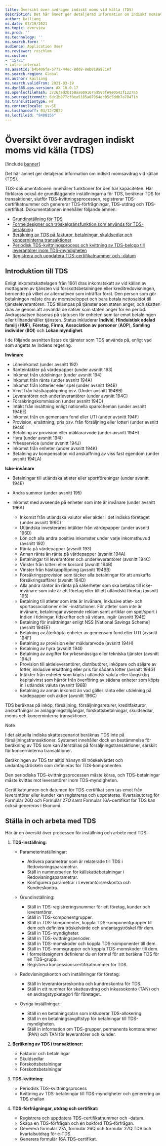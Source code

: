 ```yaml
---
title: Översikt över avdragen indiskt moms vid källa (TDS)
description: Det här ämnet ger detaljerad information om indiskt momsavdrag vid källan (TDS). TDS-dokumentationen innehåller funktioner för den här kapaciteten.
author: kailiang
ms.date: 03/19/2021
ms.topic: overview
ms.prod: ''
ms.technology: ''
ms.search.form: ''
audience: Application User
ms.reviewer: roschlom
ms.custom:
- "15721"
- intro-internal
ms.assetid: b4b406fa-b772-44ec-8dd8-8eb818a921ef
ms.search.region: Global
ms.author: kailiang
ms.search.validFrom: 2021-03-19
ms.dyn365.ops.version: AX 10.0.17
ms.openlocfilehash: 27263ad2b158aa609167ad593fe9e0542f1227a5
ms.sourcegitcommit: 6dc2b877cf8ea9185a07964ec05c5ddb7a78471b
ms.translationtype: HT
ms.contentlocale: sv-SE
ms.lasthandoff: 03/12/2022
ms.locfileid: "8408156"
---
```

# <a name="indian-tax-deducted-at-source-tds-overview"></a>Översikt över avdragen indiskt moms vid källa (TDS)

[!include [banner](../includes/banner.md)]

Det här ämnet ger detaljerad information om indiskt momsavdrag vid källan (TDS).

TDS-dokumentationen innehåller funktioner för den här kapaciteten. Här förklaras också de grundläggande inställningarna för TDS, beräknar TDS för transaktioner, slutför TDS-kvittningsprocessen, registrerar TDS-certifikatnummer och genererar TDS-förfrågningar, TDS-utdrag och TDS-certifikat. Dokumentationen innehåller följande ämnen:

- [Grundinställning för TDS](apac-ind-TDS-TDS-ledger-accounts-setup.md)
- [Formeldesigner och tröskelgränsfunktion som används för TDS-beräkning](apac-ind-TDS-Formula-designer.md)
- [Beräkning av TDS på fakturor, betalningar, skuldsedlar och koncerninterna transaktioner](apac-ind-TDS-Calculate-TDS-on-invoices-using-journals.md)
- [Periodisk TDS-kvittningsprocess och kvittning av TDS-belopp till leverantörer inom TDS-myndigheten](apac-ind-TDS-Run-the-periodic-TDS-settlement-process.md)
- [Registrera och uppdatera TDS-certifikatnummer och -datum](apac-ind-TDS-Record-TDS-concession-certificate-numbers.md)

## <a name="introduction-to-tds"></a>Introduktion till TDS

Enligt inkomstskattelagen från 1961 dras inkomstskatt av vid källan av mottagaren av tjänsten vid förskottsbetalningen eller kreditredovisningen, beroende på vilket av alternativen som inträffar först. Den person som gör betalningen måste dra av momsbeloppet och bara betala nettosaldot till tjänsteleverantören. TDS tillämpas på tjänster som staten anger, och skatten dras av genom att använda de satser som staten anger för en period. Avdragssatsen baseras på statusen för enheten som tar emot betalningen eller tillhandahåller tjänsten. Status inkluderar **Individ**, **Hinduistisk odelad familj** (**HUF**), **Företag**, **Firma**, **Association av personer** (**AOP**), **Samling individer** (**BOI**) och **Lokan myndighet**.

I de följande avsnitten listas de tjänster som TDS används på, enligt vad som angetts av Indiens regering.

**Invånare**

- Löneinkomst (under avsnitt 192)
- Ränteintäkter på värdepapper (under avsnitt 193)
- Inkomst från utdelningar (under avsnitt 194)
- Inkomst från ränta (under avsnitt 194A)
- Inkomst från lotterier eller spel (under avsnitt 194B)
- Vinst från hästkapplöpning osv. (Under avsnitt 194BB)
- Leverantörer och underleverantörer (under avsnitt 194C)
- Försäkringskommission (under avsnitt 194D)
- Intäkt från insättning enligt nationella sparscheman (under avsnitt 194EE)
- Inkomst från en gemensam fond eller UTI (under avsnitt 194F)
- Provision, ersättning, pris osv. från försäljning eller lotteri (under avsnitt 194G)
- Betalning av provision eller mäklararvode (under avsnitt 194H)
- Hyra (under avsnitt 194I)
- Yrkesservice (under avsnitt 194J)
- Inkomst från enheter (under avsnitt 194K)
- Betalning av kompensation vid anskaffning av viss fast egendom (under avsnitt 194LA)

**Icke-invånare**

- Betalningar till utländska atleter eller sportföreningar (under avsnitt 194E)
- Andra summor (under avsnitt 195)
- Inkomst med avseende på enheter som inte är invånare (under avsnitt 196A)

    - Inkomst från utländska valutor eller aktier i det indiska företaget (under avsnitt 196C)
    - Utländska investerares intäkter från värdepapper (under avsnitt 196D)
    - Lön och alla andra positiva inkomster under varje inkomsthuvud (avsnitt 192)
    - Ränta på värdepapper (avsnitt 193)
    - Annan ränta än ränta på värdepapper (avsnitt 194A)
    - Betalningar till leverantörer och underleverantörer (avsnitt 194C)
    - Vinster från lotteri eller korsord (avsnitt 194B)
    - Vinster från hästkapplöpning (avsnitt 194BB)
    - Försäkringsprovision som täcker alla betalningar för att anskaffa försäkringsaffärer (avsnitt 194D)
    - Alla andra räntor än ränta på säkerheter som ska betalas till icke-invånare som inte är ett företag eller till ett utländskt företag (avsnitt 195)
    - Betalning till atleter som inte är invånare, inklusive atlet- och sportassociationer eller -institutioner. För atleter som inte är invånare, betalningar avseende reklam samt artiklar om spel/sport i Indien i tidningar, tidskrifter och så vidare. ingår (avsnitt 194E)
    - Betalning för insättningar enligt NSS \[National Savings Scheme\] (avsnitt 194EE)
    - Betalning av återköpta enheter av gemensam fond eller UTI (avsnitt 194F)
    - Betalning av provision eller mäklararvode (avsnitt 194H)
    - Betalning av hyra (avsnitt 194I)
    - Betalning av avgifter för yrkesmässiga eller tekniska tjänster (avsnitt 194J)
    - Provision till aktieleverantörer, distributörer, inköpare och säljare av lotter, inklusive ersättning eller pris för sådana lotter (avsnitt 194G)
    - Intäkter från enheter som köpts i utländsk valuta eller långsiktig kapitalvinst som härrör från överföring av sådana enheter som köpts in i utländsk valuta (avsnitt 196B)
    - Betalning av annan inkomst än vad gäller ränta eller utdelning på värdepapper och aktier (avsnitt 196C)

TDS beräknas på inköp, försäljning, försäljningsreturer, kreditfakturor, anskaffningar av anläggningstillgångar, förskottsbetalningar, skuldsedlar, moms och koncerninterna transaktioner.

> [!NOTE]
> I det aktuella indiska skattescenariot beräknas TDS inte på försäljningstransaktioner. Systemet innehåller dock en bestämmelse för beräkning av TDS som kan återställas på försäljningstransaktioner, särskilt för koncerninterna transaktioner.

Beräkningen av TDS tar alltid hänsyn till tröskelvärdet och undantagströskeln som definieras för TDS-komponenten.

Den periodiska TDS-kvittningsprocessen måste köras, och TDS-betalningar måste kvittas mot leverantörer inom TDS-myndigheten.

Certifikatnumren och datumen för TDS-certifikat som tas emot från leverantörer eller kunder kan registreras och uppdateras. Kvartalsutdrag för Formulär 26Q och Formulär 27Q samt Formulär 16A-certifikat för TDS kan också genereras i Ekonomi.

## <a name="setting-up-and-working-with-tds"></a>Ställa in och arbeta med TDS

Här är en översikt över processen för inställning och arbete med TDS:

1. **TDS-inställning:**

    - Parameterinställningar:

        - Aktivera parametrar som är relaterade till TDS i Redovisningsparametrar.
        - Ställ in nummerserien för källskattebetalningar i Redovisningsparametrar.
        - Konfigurera parametrar i Leverantörsreskontra och Kundreskontra.

    - Grundinställning:

        - Ställ in TDS-registreringsnummer för ett företag, kunder och leverantörer.
        - Ställ in TDS-komponentgrupper.
        - Ställ in TDS-komponenter, koppla TDS-komponentgrupper till dem och definiera tröskelvärde och undantagströskel för dem.
        - Ställ in TDS-myndigheter.
        - Ställ in TDS-kvittningsperioder.
        - Ställ in TDS-momskoder och koppla TDS-komponenter till dem.
        - Ställ in TDS-momsgrupper och koppla TDS-momskoder till dem.
        - I formeldesignern definierar du en formel för att beräkna TDS för en TDS-grupp.
        - Registrera koncessionscertifikatnummer för TDS.

    - Redovisningskonton och inställningar för företag:

        - Ställ in leverantörsreskontra och kundreskontra för TDS.
        - Ställ in ett nummer för skatteavdrag och inkassokonto (TAN) och en avdragstypkategori för företaget.

    - Övriga inställningar:

        - Ställ in en betalningsplan som inkluderar TDS-allokering.
        - Ställ in en betalningsavgiftstyp för betalningar till TDS-myndigheten.
        - Ställ in information om TDS-grupper, permanenta kontonummer (PAN) och TAN för leverantörer och kunder.

2. **Beräkning av TDS i transaktioner:**

    - Fakturor och betalningar
    - Skuldsedlar
    - Förskottsbetalningar
    - Förskottsbetalningar

3. **TDS-kvittning:**

    - Periodisk TDS-kvittningsprocess
    - Kvittning av TDS-betalningar till TDS-myndigheter och generering av TDS challan

4. **TDS-förfrågningar, utdrag och certifikat:**

    - Registrera och uppdatera TDS-certifikatnummer och -datum.
    - Skapa en TDS-förfrågan och en bokförd TDS-förfrågan.
    - Generera formulär 27A, formulär 26Q och formulär 27Q TDS och kvartalsutdrag för e-TDS.
    - Generera formulär 16A TDS-certifikat.
